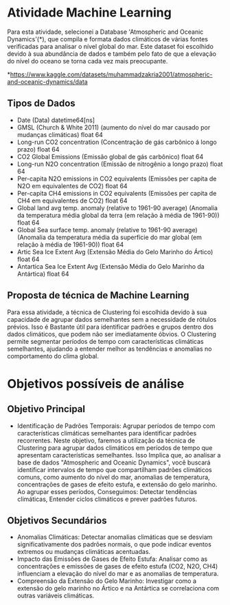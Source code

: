  # Atividade Machine Learning 
Para esta atividade, selecionei a Database 'Atmospheric and Oceanic Dynamics'(*), que compila e formata dados climáticos de várias fontes verificadas para analisar o nível global do mar. Este dataset foi escolhido devido à sua abundância de dados e também pelo fato de que a elevação do nível do oceano se torna cada vez mais preocupante.

*https://www.kaggle.com/datasets/muhammadzakria2001/atmospheric-and-oceanic-dynamics/data 
## Tipos de Dados
- Date (Data) datetime64[ns]   
- GMSL (Church & White 2011) (aumento do nível do mar causado por mudanças climáticas) float 64 
- Long-run CO2 concentration (Concentração de gás carbônico á longo prazo) float 64  
- CO2 Global Emissions (Emissão global de gás carbônico) float 64 
- Long-run N2O concentration (Emissão de nitrogênio a longo prazo)  float 64 
- Per-capita N2O emissions in CO2 equivalents (Emissões per capita de N2O em equivalentes de CO2) float 64 
- Per-capita CH4 emissions in CO2 equivalents  (Emissões per capita de CH4 em equivalentes de CO2) float 64 
- Global land avg temp. anomaly (relative to 1961-90 average) (Anomalia da temperatura média global da terra (em relação à média de 1961-90)) float 64  
- Global Sea surface temp. anomaly (relative to 1961-90 average) (Anomalia da temperatura média da superfície do mar global (em relação à média de 1961-90)) float 64 
- Artic Sea Ice Extent Avg (Extensão Média do Gelo Marinho do Ártico) float 64  
- Antartica Sea Ice Extent Avg (Extensão Média do Gelo Marinho da Antártica) float 64 
## Proposta de técnica de Machine Learning
Para essa atividade, a técnica de Clustering foi escolhida devido à sua capacidade de agrupar dados semelhantes sem a necessidade de rótulos prévios. Isso é Bastante útil para identificar padrões e grupos dentro dos dados climáticos, que podem não ser imediatamente óbvios. O Clustering permite segmentar períodos de tempo com características climáticas semelhantes, ajudando a entender melhor as tendências e anomalias no comportamento do clima global.
# Objetivos possíveis de análise
## Objetivo Principal
- Identificação de Padrões Temporais: Agrupar períodos de tempo com características climáticas semelhantes para identificar padrões recorrentes.
Neste objetivo, faremos a utilização da técnica de Clustering para agrupar dados climáticos em períodos de tempo que apresentam características semelhantes. Isso Implica que, ao analisar a base de dados "Atmospheric and Oceanic Dynamics", você buscará identificar intervalos de tempo que compartilham padrões climáticos comuns, como aumento do nível do mar, anomalias de temperatura, concentrações de gases de efeito estufa, e extensão do gelo marinho. Ao agrupar esses períodos, Conseguimos: Detectar tendências climáticas, Entender ciclos climáticos e prever padrões futuros.
## Objetivos Secundários
- Anomalias Climáticas: Detectar anomalias climáticas que se desviam significativamente dos padrões normais, o que pode indicar eventos extremos ou mudanças climáticas acentuadas.
- Impacto das Emissões de Gases de Efeito Estufa: Analisar como as concentrações e emissões de gases de efeito estufa (CO2, N2O, CH4) influenciam a elevação do nível do mar e as anomalias de temperatura.
- Compreensão da Extensão do Gelo Marinho: Investigar como a extensão do gelo marinho no Ártico e na Antártica se correlaciona com outras variáveis climáticas.





